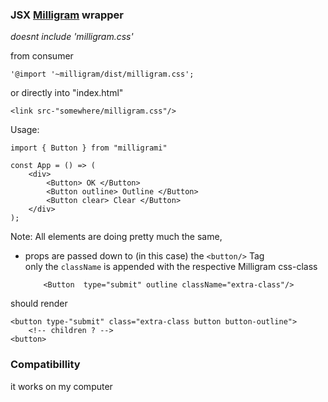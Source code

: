 ### JSX [Milligram](http://milligram.io/) wrapper

_doesnt include 'milligram.css'_

from consumer

    '@import '~milligram/dist/milligram.css';

or directly into "index.html"

    <link src-"somewhere/milligram.css"/>

Usage:

```
import { Button } from "milligrami"

const App = () => (
    <div>
        <Button> OK </Button>
        <Button outline> Outline </Button>
        <Button clear> Clear </Button>
    </div>
);
```

Note: All elements are doing pretty much the same,

- props are passed down to (in this case) the <code><button\/\></code> Tag  
  only the <code>className</code> is appended with the respective Milligram css-class

          <Button  type="submit" outline className="extra-class"/>

should render

    <button type-"submit" class="extra-class button button-outline">
        <!-- children ? -->
    <button>

### Compatibillity

it works on my computer
